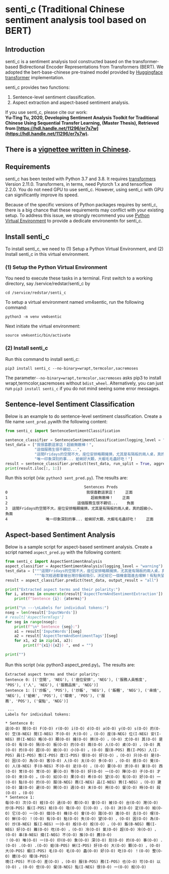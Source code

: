 # senti_c (Traditional Chinese sentiment analysis tool based on BERT)

## Introduction
senti_c is a sentiment analysis tool constructed based on the transformer-based Bidirectional Encoder Representations from Transformers (BERT). We adopted the bert-base-chinese pre-trained model provided by [Huggingface transformer](https://huggingface.co/transformers/) implementation.

senti_c provides two functions:
1. Sentence-level sentiment classification.
2. Aspect extraction and aspect-based sentiment analysis. 

If you use senti_c, please cite our work:<br>
**Yu-Ting Tu, 2020, Developing Sentiment Analysis Toolkit for Traditional Chinese Using Sequential Transfer Learning, (Master Thesis), Retrieved from [https://hdl.handle.net/11296/er7s7w](https://hdl.handle.net/11296/er7s7w).**

There is a [vignettee written in Chinese](https://github.com/hsinmin/senti_c/blob/master/vignettee_senti_c.ipynb).  
---

## Requirements
senti_c has been tested with Python 3.7 and 3.8. It requires [transformers](https://pypi.org/project/transformers/) Version 2.11.0. Transformers, in terms, need Pytorch 1.x and tensorflow 2.2.0. You do not need GPU to use senti_c. However, using senti_c with GPU can significantly improve its speed. 

Because of the specific versions of Python packages requires by senti_c, there is a big chance that these requirements may conflict with your existing setup. To address this issue, we strongly recommend you use [Python Virtual Environment](https://docs.python.org/3/tutorial/venv.html) to provide a dedicate environemtn for senti_c. 

## Install senti_c
To install senti_c, we need to (1) Setup a Python Virtual Environment, and (2) Install senti_c in this virtual environment. 


### (1) Setup the Python Virtual Environment
You need to execute these tasks in a terminal. First switch to a working directory, say /service/redstar/senti_c by
```console
cd /service/redstar/senti_c
```

To setup a virtual environment named vm4sentic, run the following command:
```console
python3 -m venv vm4sentic
```
Next initiate the virtual environment:
```console
source vm4sentic/bin/activate
```

### (2) Install senti_c
Run this command to install senti_c:
```console
pip3 install senti_c --no-binary=wrapt,termcolor,sacremoses
```
The parameter`--no-binary=wrapt,termcolor,sacremoses` asks pip3 to install wrapt,termcolor,sacremoses without `bdist_wheel`. Alternatively, you can just run `pip3 install senti_c` if you do not mind seeing some error messages.  

## Sentence-level Sentiment Classification
Below is an example to do sentence-level sentiment classification. Create a file name `sent_pred.py`with the following content:
```python
from senti_c import SentenceSentimentClassification

sentence_classifier = SentenceSentimentClassification(logging_level = "warning")
test_data = ["我很喜歡這家店！超級無敵棒！",
             "這個服務生很不親切...",
             "這間Fridays的空間不大，座位安排略顯擁擠，尤其是有隔板的兩人桌，真的超級小。",
             "唯一印象深刻的事... 蛤蜊好大顆，大蝦毛毛蟲好吃！"]
result = sentence_classifier.predict(test_data, run_split = True, aggregate_strategy = False)
print(result.iloc[:, 1:])
```

Run this script (via: `python3 sent_pred.py`). The results are:
```console
                                   Sentences Preds
0                                   我很喜歡這家店！    正面
1                                     超級無敵棒！    正面
2                               這個服務生很不親切...    負面
3  這間Fridays的空間不大，座位安排略顯擁擠，尤其是有隔板的兩人桌，真的超級小。    負面
4                 唯一印象深刻的事... 蛤蜊好大顆，大蝦毛毛蟲好吃！    正面
```


## Aspect-based Sentiment Analysis

Below is a sample script for aspect-based sentiment analysis. Create a script named `aspect_pred.py` with the following content: 
```python
from senti_c import AspectSentimentAnalysis
aspect_classifier = AspectSentimentAnalysis(logging_level = "warning")
test_data = ["""這間Fridays的空間不大，座位安排略顯擁擠，尤其是有隔板的兩人桌，真的超級小。服務人員態度很好，只是因為客人太多，感覺人手不足，要求東西常常要等好一陣子才來。如果希望有好一點的服務品質，建議避開週末用餐時段。""", 
             """每次經過都會被台灣炒飯給吸引，決定給它一個機會踏進去嚐鮮！有點失望，因為炒飯一般般，飯糰好難吃，冷氣超冷，串燒不推薦！ 唯一印象深刻的事... 蛤蜊好大顆，大蝦毛毛蟲好吃！ 整體環境不差，服務也可以，但餐點很一般"""]
result = aspect_classifier.predict(test_data, output_result = "all")

print("Extracted aspect terms and their polarity:")
for i, aterms in enumerate(result['AspectTermAndSentimentExtraction']):
    print(f"Sentence {i}: {aterms}")

print("\n ---\nLabels for individual tokens:")
nseg = len(result['InputWords'])
# result['AspectTermTags']
for seg in range(nseg):
    print(f"\n* Sentence {seg}:")
    a1 = result['InputWords'][seg]
    a2 = result['AspectTermAndSentimentTags'][seg]
    for x1, x2 in zip(a1, a2):
        print(f"{x1}({x2}) ", end = "")

print("")

```

Run this script (via: python3 aspect_pred.py)。The results are:


```console
Extracted aspect terms and their polarity:
Sentence 0: [('空間', 'NEG'), ('座位安排', 'NEG'), ('服務人員態度', 'POS'), ('人', 'NEG'), ('服務品質', 'NEG')]
Sentence 1: [('炒飯', 'POS'), ('炒飯', 'NEG'), ('飯糰', 'NEG'), ('串燒', 'NEG'), ('蛤蜊', 'POS'), ('環境', 'POS'), ('服
務', 'POS'), ('餐點', 'NEG')]

 ---
Labels for individual tokens:

* Sentence 0:
這(O-O) 間(O-O) F(O-O) r(O-O) i(O-O) d(O-O) a(O-O) y(O-O) s(O-O) 的(O-O) 空(B-NEG) 間(I-NEG) 不(O-O) 大(O-O) ，(O-O) 座(B-NEG) 位(I-NEG) 安(I-NEG) 排(I-NEG) 略(O-O) 顯(O-O) 擁(O-O) 擠(O-O) ，(O-O) 尤(O-O) 其(O-O) 是(O-O) 有(O-O) 隔(O-O) 板(O-O) 的(O-O) 兩(O-O) 人(O-O) 桌(O-O) ，(O-O) 真(O-O) 的(O-O) 超(O-O) 級(O-O) 小(O-O) 。(O-O) 服(B-POS) 務(I-POS) 人(I-POS) 員(I-POS) 態(I-POS) 度(I-POS) 很(O-O) 好(O-O) ，(O-O) 只(O-O) 是(O-O) 因(O-O) 為(O-O) 客(O-O) 人(O-O) 太(O-O) 多(O-O) ，(O-O) 感(O-O) 覺(O-O) 人(B-NEG) 手(O-NEG) 不(O-O) 足(O-O) ，(O-O) 要(O-O) 求(O-O) 東(O-O) 西(O-O) 常(O-O) 常(O-O) 要(O-O) 等(O-O) 好(O-O) 一(O-O) 陣(O-O) 子(O-O) 才(O-O) 來(O-O) 。(O-O) 如(O-O) 果(O-O) 希(O-O) 望(O-O) 有(O-O) 好(O-O) 一(O-O) 點(O-O) 的(O-O) 服(B-NEG) 務(I-NEG) 品(I-NEG) 質(I-NEG) ，(O-O) 建(O-O) 議(O-O) 避(O-O) 開(O-O) 週(O-O) 末(O-O) 用(O-O) 餐(O-O) 時(O-O) 段(O-O) 。(O-O)
* Sentence 1:
每(O-O) 次(O-O) 經(O-O) 過(O-O) 都(O-O) 會(O-O) 被(O-O) 台(O-O) 灣(O-O) 炒(B-POS) 飯(I-POS) 給(O-O) 吸(O-O) 引(O-O) ，(O-O) 決(O-O) 定(O-O) 給(O-O) 它(O-O) 一(O-O) 個(O-O) 機(O-O) 會(O-O) 踏(O-O) 進(O-O) 去(O-O) 嚐(O-O) 鮮(O-O) ！(O-O) 有(O-O) 點(O-O) 失(O-O) 望(O-O) ，(O-O) 因(O-O) 為(O-O) 炒(B-NEG) 飯(I-NEG) 一(O-O) 般(O-O) 般(O-O) ，(O-O) 飯(B-NEG) 糰(I-NEG) 好(O-O) 難(O-O) 吃(O-O) ，(O-O) 冷(O-O) 氣(O-O) 超(O-O) 冷(O-O) ，(O-O) 串(B-NEG) 燒(I-NEG) 不(O-O) 推(O-O) 薦(O-O)
！(O-O) 唯(O-O) 一(O-O) 印(O-O) 象(O-O) 深(O-O) 刻(O-O) 的(O-O) 事(O-O) .(O-O) .(O-O) .(O-O) 蛤(B-POS) 蜊(I-POS) 好(O-O) 大(O-O) 顆(O-O) ，(O-O) 大(O-POS) 蝦(I-POS) 毛(O-O) 毛(O-O) 蟲(O-O) 好(O-O) 吃(O-O) ！(O-O) 整(O-O) 體(O-O) 環(B-POS)
境(I-POS) 不(O-O) 差(O-O) ，(O-O) 服(B-POS) 務(I-POS) 也(O-O) 可(O-O) 以(O-O) ，(O-O) 但(O-O) 餐(B-NEG) 點(I-NEG) 很(O-O) 一(O-O) 般(O-O)
```














